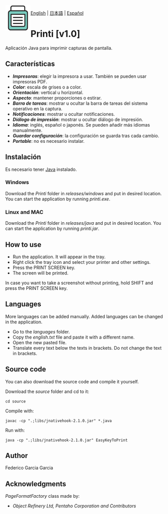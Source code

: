 <img align="left" width="80" height="80" src="https://raw.githubusercontent.com/FedericoGarciaGarcia/EasyKeyToPrint/development/source/images/icon.png" alt="Resume application project app icon">

[English](https://github.com/FedericoGarciaGarcia/Printi/tree/development)
|
[日本語](https://github.com/FedericoGarciaGarcia/Printi/blob/development/README-JP.md)
|
[Español](https://github.com/FedericoGarciaGarcia/Printi/blob/development/README-ES.md)

# Printi [v1.0]

Aplicación Java para imprimir capturas de pantalla.

## Características

* ***Impresoras***: elegir la impresora a usar. También se pueden usar impresoras PDF.
* ***Color***: escala de grises o a color.
* ***Orientación***: vertical u horizontal.
* ***Aspecto***: mantener proporciones o estirar.
* ***Barra de tareas***: mostrar u ocultar la barra de tareas del sistema operativo en la captura.
* ***Notificaciones***: mostrar u ocultar notificaciones.
* ***Diálogo de impresión***: mostrar u ocultar diálogo de impresión.
* ***Idioma***: inglés, español o japonés. Se pueden añadir más idiomas manualmente.
* ***Guardar configuración***: la configuración se guarda tras cada cambio.
* ***Portable***: no es necesario instalar.

## Instalación

Es necesario tener [Java](https://java.com/en/download/) instalado.

### Windows

Download the *Printi* folder in *releases/windows* and put in desired location. You can start the application by running *printi.exe*.

### Linux and MAC

Download the *Printi* folder in *releases/java* and put in desired location. You can start the application by running *printi.jar*.

## How to use

* Run the application. It will appear in the tray.
* Right click the tray icon and select your printer and other settings.
* Press the PRINT SCREEN key.
* The screen will be printed.

In case you want to take a screenshot without printing, hold SHIFT and press the PRINT SCREEN key.

## Languages

More languages can be added manually. Added languages can be changed in the application.

* Go to the *languages* folder.
* Copy the *english.txt* file and paste it with a different name.
* Open the new pasted file.
* Translate every text below the texts in brackets. Do not change the text in brackets.

## Source code

You can also download the source code and compile it yourself.

Download the *source* folder and cd to it:

```
cd source
```

Compile with:

```
javac -cp ".;libs/jnativehook-2.1.0.jar" *.java
```

Run with:

```
java -cp ".;libs/jnativehook-2.1.0.jar" EasyKeyToPrint
```

## Author

Federico Garcia Garcia

## Acknowledgments

*PageFormatFactory* class made by:
* *Object Refinery Ltd, Pentaho Corporation and Contributors*